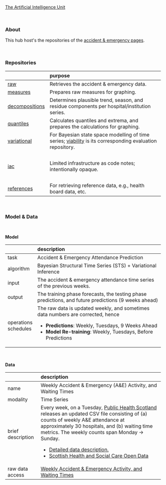 [The Artificial Intelligence Unit](https://github.com/theartificialintelligenceunit)

<br>

### About
This hub host's the repositories of the [accident & emergency pages](https://theartificialintelligenceunit.github.io/intelligence/html/pre-ae-introduction.html).

<br>

### Repositories

&nbsp; | purpose
:--- | :---
<a href="https://github.com/antecedents/raw" target="_blank">raw</a> | Retrieves the accident & emergency data.
<a href="https://github.com/antecedents/measures" target="_blank">measures</a> | Prepares raw measures for graphing.
<a href="https://github.com/antecedents/decompositions" target="_blank">decompositions</a> | Determines plausible trend, season, and residue components per hospital/institution series.
<a href="https://github.com/antecedents/quantiles" target="_blank">quantiles</a> | Calculates quantiles and extrema, and prepares the calculations for graphing.
<a href="https://github.com/antecedents/variational" target="_blank">variational</a> | For Bayesian state space modelling of time series; <a href="https://github.com/antecedents/viability" target="_blank">viability</a> is its  corresponding evaluation repository.
&nbsp; | &nbsp;
<a href="https://github.com/antecedents/iac" target="_blank">iac</a> | Limited infrastructure as code notes; intentionally opaque.
&nbsp; | &nbsp;
<a href="https://github.com/antecedents/references" target="_blank">references</a> | For retrieving reference data, e.g., health board data, etc.

<br>

### Model & Data

<br>

**Model**

&nbsp; | description
:--- | :---
task | Accident & Emergency Attendance Prediction
algorithm | Bayesian Structural Time Series (STS) + Variational Inference
input | The accident & emergency attendance time series of the previous weeks.
output | The training phase forecasts, the testing phase predictions, and future predictions (9 weeks ahead)
operations<br>schedules | The raw data is updated weekly, and sometimes data numbers are corrected, hence <ul><li><b>Predictions</b>: Weekly, Tuesdays, 9 Weeks Ahead</li><li><b>Model Re-training</b>: Weekly, Tuesdays, Before Predictions</li></ul>

<br>

**Data**

&nbsp; | description
:--- | :---
name | Weekly Accident & Emergency (A&E) Activity, and Waiting Times
modality | Time Series
brief description | Every week, on a Tuesday, <a href="https://www.publichealthscotland.scot/" target="_blank">Public Health Scotland</a> releases an updated CSV file consisting of (a) counts of weekly A&E attendance at approximately 30 hospitals, and (b) waiting time metrics.  The weekly counts span Monday → Sunday. <ul><li><a href="https://www.opendata.nhs.scot/dataset/weekly-accident-and-emergency-activity-and-waiting-times" target="_blank">Detailed data description.</a></li><li><a href="https://www.opendata.nhs.scot/" target="_blank">Scottish Health and Social Care Open Data</a></li></ul>
raw data access | <a href="https://www.opendata.nhs.scot/dataset/weekly-accident-and-emergency-activity-and-waiting-times/resource/a5f7ca94-c810-41b5-a7c9-25c18d43e5a4" target="_blank">Weekly Accident & Emergency Activity, and Waiting Times</a>

<br>
<br>

<br>
<br>

<br>
<br>

<br>
<br>
